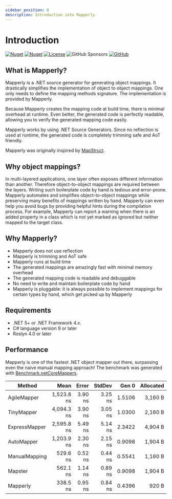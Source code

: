 ```yaml
---
sidebar_position: 0
description: Introduction into Mapperly.
---
```


# Introduction

[![Nuget](https://img.shields.io/nuget/v/Riok.Mapperly?style=flat-square)](https://www.nuget.org/packages/Riok.Mapperly/)
[![Nuget](https://img.shields.io/nuget/vpre/Riok.Mapperly?style=flat-square)](https://www.nuget.org/packages/Riok.Mapperly/)
[![License](https://img.shields.io/github/license/riok/mapperly?style=flat-square)](https://github.com/riok/mapperly/blob/main/LICENSE)
![GitHub Sponsors](https://img.shields.io/github/sponsors/riok)
[![GitHub](https://img.shields.io/badge/-source-181717.svg?logo=GitHub)](https://github.com/riok/mapperly)

## What is Mapperly?

Mapperly is a .NET source generator for generating object mappings.
It drastically simplifies the implementation of object to object mappings.
One only needs to define the mapping methods signature. The implementation is provided by Mapperly.

Because Mapperly creates the mapping code at build time, there is minimal overhead at runtime.
Even better, the generated code is perfectly readable, allowing you to verify the generated mapping code easily.

Mapperly works by using .NET Source Generators.
Since no reflection is used at runtime, the generated code is completely trimming safe and AoT friendly.

Mapperly was originally inspired by [MapStruct](https://mapstruct.org/).

## Why object mappings?

In multi-layered applications, one layer often exposes different information than another.
Therefore object-to-object mappings are required between the layers.
Writing such boilerplate code by hand is tedious and error-prone.
Mapperly automates and simplifies object-to-object mappings while preserving many benefits of mappings written by hand.
Mapperly can even help you avoid bugs by providing helpful hints during the compilation process.
For example, Mapperly can report a warning when there is an added property in a class which is not yet marked as ignored but neither mapped to the target class.

## Why Mapperly?

- Mapperly does not use reflection
- Mapperly is trimming and AoT safe
- Mapperly runs at build time
- The generated mappings are amazingly fast with minimal memory overhead
- The generated mapping code is readable and debuggable
- No need to write and maintain boilerplate code by hand
- Mapperly is pluggable: it is always possible to implement mappings for certain types by hand, which get picked up by Mapperly

## Requirements

- .NET 5+ or .NET Framework 4.x.
- C# language version 9 or later
- Roslyn 4.0 or later

## Performance

Mapperly is one of the fastest .NET object mapper out there, surpassing even the naive manual mapping approach!
The benchmark was generated with [Benchmark.netCoreMappers](https://github.com/mjebrahimi/Benchmark.netCoreMappers).

| Method        |       Mean |   Error |  StdDev |  Gen 0 | Allocated |
| ------------- | ---------: | ------: | ------: | -----: | --------: |
| AgileMapper   | 1,523.8 ns | 3.90 ns | 3.25 ns | 1.5106 |   3,160 B |
| TinyMapper    | 4,094.3 ns | 3.90 ns | 3.05 ns | 1.0300 |   2,160 B |
| ExpressMapper | 2,595.8 ns | 5.49 ns | 5.14 ns | 2.3422 |   4,904 B |
| AutoMapper    | 1,203.9 ns | 2.30 ns | 2.15 ns | 0.9098 |   1,904 B |
| ManualMapping |   529.6 ns | 0.52 ns | 0.44 ns | 0.5541 |   1,160 B |
| Mapster       |   562.1 ns | 1.14 ns | 0.89 ns | 0.9098 |   1,904 B |
| Mapperly      |   338.5 ns | 0.95 ns | 0.84 ns | 0.4396 |     920 B |

